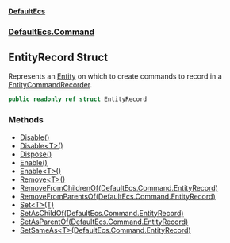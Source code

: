 #### [DefaultEcs](./index.md 'index')
### [DefaultEcs.Command](./DefaultEcs-Command.md 'DefaultEcs.Command')
## EntityRecord Struct
Represents an [Entity](./DefaultEcs-Entity.md 'DefaultEcs.Entity') on which to create commands to record in a [EntityCommandRecorder](./DefaultEcs-Command-EntityCommandRecorder.md 'DefaultEcs.Command.EntityCommandRecorder').  
```C#
public readonly ref struct EntityRecord
```
### Methods
- [Disable()](./DefaultEcs-Command-EntityRecord-Disable().md 'DefaultEcs.Command.EntityRecord.Disable()')
- [Disable&lt;T&gt;()](./DefaultEcs-Command-EntityRecord-Disable-T-().md 'DefaultEcs.Command.EntityRecord.Disable&lt;T&gt;()')
- [Dispose()](./DefaultEcs-Command-EntityRecord-Dispose().md 'DefaultEcs.Command.EntityRecord.Dispose()')
- [Enable()](./DefaultEcs-Command-EntityRecord-Enable().md 'DefaultEcs.Command.EntityRecord.Enable()')
- [Enable&lt;T&gt;()](./DefaultEcs-Command-EntityRecord-Enable-T-().md 'DefaultEcs.Command.EntityRecord.Enable&lt;T&gt;()')
- [Remove&lt;T&gt;()](./DefaultEcs-Command-EntityRecord-Remove-T-().md 'DefaultEcs.Command.EntityRecord.Remove&lt;T&gt;()')
- [RemoveFromChildrenOf(DefaultEcs.Command.EntityRecord)](./DefaultEcs-Command-EntityRecord-RemoveFromChildrenOf(DefaultEcs-Command-EntityRecord).md 'DefaultEcs.Command.EntityRecord.RemoveFromChildrenOf(DefaultEcs.Command.EntityRecord)')
- [RemoveFromParentsOf(DefaultEcs.Command.EntityRecord)](./DefaultEcs-Command-EntityRecord-RemoveFromParentsOf(DefaultEcs-Command-EntityRecord).md 'DefaultEcs.Command.EntityRecord.RemoveFromParentsOf(DefaultEcs.Command.EntityRecord)')
- [Set&lt;T&gt;(T)](./DefaultEcs-Command-EntityRecord-Set-T-(T).md 'DefaultEcs.Command.EntityRecord.Set&lt;T&gt;(T)')
- [SetAsChildOf(DefaultEcs.Command.EntityRecord)](./DefaultEcs-Command-EntityRecord-SetAsChildOf(DefaultEcs-Command-EntityRecord).md 'DefaultEcs.Command.EntityRecord.SetAsChildOf(DefaultEcs.Command.EntityRecord)')
- [SetAsParentOf(DefaultEcs.Command.EntityRecord)](./DefaultEcs-Command-EntityRecord-SetAsParentOf(DefaultEcs-Command-EntityRecord).md 'DefaultEcs.Command.EntityRecord.SetAsParentOf(DefaultEcs.Command.EntityRecord)')
- [SetSameAs&lt;T&gt;(DefaultEcs.Command.EntityRecord)](./DefaultEcs-Command-EntityRecord-SetSameAs-T-(DefaultEcs-Command-EntityRecord).md 'DefaultEcs.Command.EntityRecord.SetSameAs&lt;T&gt;(DefaultEcs.Command.EntityRecord)')
